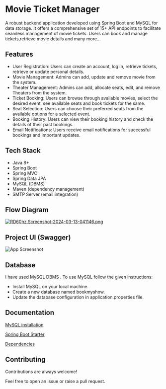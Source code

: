 
# Movie Ticket Manager

A robust backend application developed using Spring Boot and MySQL for data storage. It offers a comprehensive set of 15+ API endpoints to facilitate seamless management of movie tickets. Users can book and manage tickets,retrieve movie details and many more...


## Features

- User Registration: Users can create an account, log in, retrieve tickets, retrieve or update personal details.
- Movie Management: Admins can add, update and remove movie from the system.
- Theater Management: Admins can add, allocate seats, edit, and remove Theaters from the system.
- Ticket Booking: Users can browse through available movies, select the desired event, see available seats and book tickets for the same.
- Seat Selection: Users can choose their preferred seats from the available options for a selected event.
- Booking History: Users can view their booking history and check the details of their past bookings.
- Email Notifications: Users receive email notifications for successful bookings and important updates.

## Tech Stack
- Java 8+
- Spring Boot
- Spring MVC
- Spring Data JPA
- MySQL (DBMS)
- Maven (dependency management)
- SMTP Server (email integration)
## Flow Diagram
[![RD60hz.Screenshot-2024-03-13-041146.png](https://i.im.ge/2024/03/13/RD60hz.Screenshot-2024-03-13-041146.png)](https://im.ge/i/Screenshot-2024-03-13-041146.RD60hz)
## Project UI (Swagger)

![App Screenshot](https://i.im.ge/2024/03/13/RD9qkr.Screenshot-2024-03-13-032453.png)




## Database
I have used MySQL DBMS . To use MySQL follow the given instructions:

 - Install MySQL on your local machine.
- Create a new database named bookmyshow.
- Update the database configuration in application.properties file.
## Documentation

[MySQL installation](https://dev.mysql.com/downloads/installer/)

[Spring Boot Starter](https://start.spring.io/;)

[Dependencies](https://docs.spring.io/spring-boot/docs/current/reference/htmlsingle/)



## Contributing

Contributions are always welcome!

Feel free to open an issue or raise a pull request.


